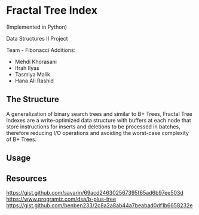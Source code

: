 # Fractal Tree Index
(Implemented in Python)

Data Structures II Project

Team - Fibonacci Additions:
- Mehdi Khorasani
- Ifrah Ilyas
- Tasmiya Malik
- Hana Ali Rashid

## The Structure

A generalization of binary search trees and similar to B+ Trees, Fractal Tree Indexes are a write-optimized data structure with buffers at each node that store instructions for inserts and deletions to be processed in batches, therefore reducing I/O operations and avoiding the worst-case complexity of B+ Trees.

## Usage



## Resources
https://gist.github.com/savarin/69acd246302567395f65ad6b97ee503d
https://www.programiz.com/dsa/b-plus-tree
https://gist.github.com/benben233/2c8a2a8ab44a7beabad0df1b6658232e
